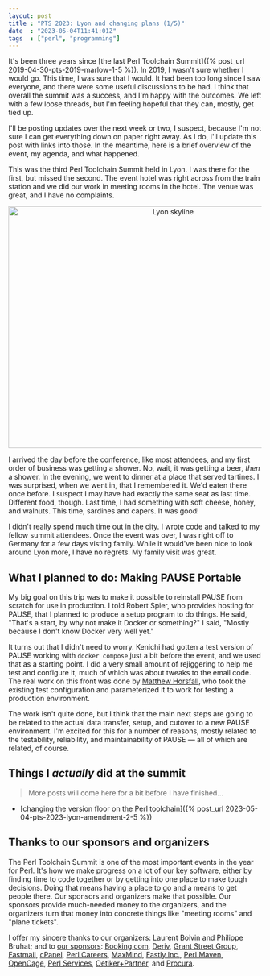 ```yaml
---
layout: post
title : "PTS 2023: Lyon and changing plans (1/5)"
date  : "2023-05-04T11:41:01Z"
tags  : ["perl", "programming"]
---
```


It's been three years since [the last Perl Toolchain Summit]({% post_url
2019-04-30-pts-2019-marlow-1-5 %}).  In 2019, I wasn't sure whether I would go.
This time, I was sure that I would.  It had been too long since I saw everyone,
and there were some useful discussions to be had.  I think that overall the
summit was a success, and I'm happy with the outcomes.  We left with a few
loose threads, but I'm feeling hopeful that they can, mostly, get tied up.

I'll be posting updates over the next week or two, I suspect, because I'm not
sure I can get everything down on paper right away.  As I do, I'll update this
post with links into those.  In the meantime, here is a brief overview of the
event, my agenda, and what happened.

This was the third Perl Toolchain Summit held in Lyon.  I was there for the
first, but missed the second.  The event hotel was right across from the train
station and we did our work in meeting rooms in the hotel.  The venue was
great, and I have no complaints.

<center>
<a data-flickr-embed="true" href="https://www.flickr.com/photos/rjbs/52868599556/in/album-72177720307993761/" title="Lyon skyline"><img src="https://live.staticflickr.com/65535/52868599556_9513582b93_z.jpg" width="640" height="480" alt="Lyon skyline"/></a><script async src="//embedr.flickr.com/assets/client-code.js" charset="utf-8"></script>
</center>

I arrived the day before the conference, like most attendees, and my first
order of business was getting a shower.  No, wait, it was getting a beer,
*then* a shower.  In the evening, we went to dinner at a place that served
tartines.  I was surprised, when we went in, that I remembered it.  We'd eaten
there once before.  I suspect I may have had exactly the same seat as last
time.  Different food, though.  Last time, I had something with soft cheese,
honey, and walnuts.  This time, sardines and capers.  It was good!

I didn't really spend much time out in the city.  I wrote code and talked to my
fellow summit attendees.  Once the event was over, I was right off to Germany
for a few days visting family.  While it would've been nice to look around Lyon
more, I have no regrets.  My family visit was great.

## What I planned to do: Making PAUSE Portable

My big goal on this trip was to make it possible to reinstall PAUSE from
scratch for use in production.  I told Robert Spier, who provides hosting for
PAUSE, that I planned to produce a setup program to do things.  He said,
"That's a start, by why not make it Docker or something?"  I said, "Mostly
because I don't know Docker very well yet."

It turns out that I didn't need to worry.  Kenichi had gotten a test version of
PAUSE working with `docker compose` just a bit before the event, and we used
that as a starting point.  I did a very small amount of rejiggering to help me
test and configure it, much of which was about tweaks to the email code.  The
real work on this front was done by [Matthew
Horsfall](https://metacpan.org/author/WOLFSAGE), who took the existing test
configuration and parameterized it to work for testing a production
environment.

The work isn't quite done, but I think that the main next steps are going to be
related to the actual data transfer, setup, and cutover to a new PAUSE
environment.  I'm excited for this for a number of reasons, mostly related to
the testability, reliability, and maintainability of PAUSE — all of which are
related, of course.

## Things I *actually* did at the summit

> More posts will come here for a bit before I have finished…

* [changing the version floor on the Perl toolchain]({% post_url 2023-05-04-pts-2023-lyon-amendment-2-5 %})

## Thanks to our sponsors and organizers

The Perl Toolchain Summit is one of the most important events in the year for
Perl.  It's how we make progress on a lot of our key software, either by
finding time to code together or by getting into one place to make tough
decisions.  Doing that means having a place to go and a means to get people
there.  Our sponsors and organizers make that possible.  Our sponsors provide
much-needed money to the organizers, and the organizers turn that money into
concrete things like "meeting rooms" and "plane tickets".

I offer my sincere thanks to our organizers: Laurent Boivin and Philippe
Bruhat; and to [our
sponsors](http://perltoolchainsummit.org/pts2023/sponsors.html):
[Booking.com](https://www.booking.com), [Deriv](https://deriv.com), [Grant
Street Group](https://www.grantstreet.com),
[Fastmail](https://www.fastmail.com), [cPanel](https://cpanel.com), [Perl
Careers](https://perl.careers/), [MaxMind](https://www.maxmind.com/en/home),
[Fastly Inc.](https://fastly.com), [Perl Maven](https://perlmaven.com),
[OpenCage](https://opencagedata.com), [Perl
Services](https://www.perl-services.de),
[Oetiker+Partner](https://www.oetiker.ch), and
[Procura](https://www.procura.nl).
